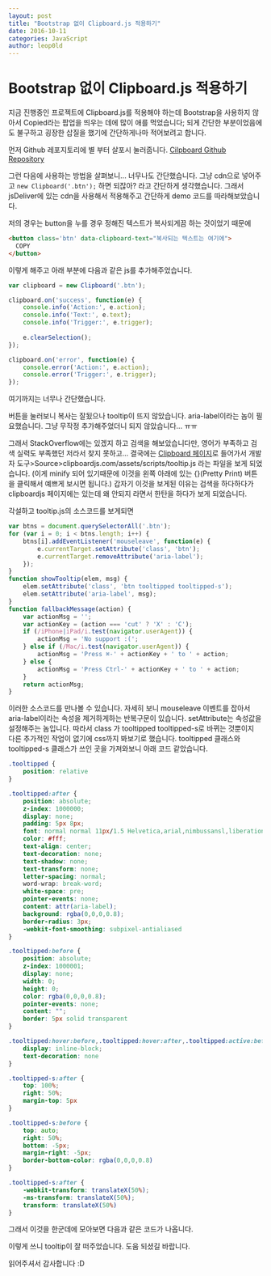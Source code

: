 ```yaml
---
layout: post
title: "Bootstrap 없이 Clipboard.js 적용하기"
date: 2016-10-11
categories: JavaScript
author: leop0ld
---
```


Bootstrap 없이 Clipboard.js 적용하기
===

지금 진행중인 프로젝트에 Clipboard.js를 적용해야 하는데 Bootstrap을 사용하지 않아서 Copied라는 팝업을 띄우는 데에 많이 애를 먹었습니다;
되게 간단한 부분이었음에도 불구하고 굉장한 삽질을 했기에 간단하게나마 적어보려고 합니다.

먼저 Github 레포지토리에 별 부터 살포시 눌러줍니다. [Cilpboard Github Repository](https://github.com/zenorocha/clipboard.js/)

그런 다음에 사용하는 방법을 살펴보니... 너무나도 간단했습니다.
그냥 cdn으로 넣어주고 ```new Clipboard('.btn');``` 하면 되잖아? 라고 간단하게 생각했습니다.
그래서 jsDeliver에 있는 cdn을 사용해서 적용해주고 간단하게 demo 코드를 따라해보았습니다.

저의 경우는 button을 누를 경우 정해진 텍스트가 복사되게끔 하는 것이었기 때문에

```html
<button class='btn' data-clipboard-text="복사되는 텍스트는 여기에">
  COPY
</button>
```

이렇게 해주고 아래 부분에 다음과 같은 js를 추가해주었습니다.

```javascript
var clipboard = new Clipboard('.btn');

clipboard.on('success', function(e) {
    console.info('Action:', e.action);
    console.info('Text:', e.text);
    console.info('Trigger:', e.trigger);
        
    e.clearSelection();
});

clipboard.on('error', function(e) {
    console.error('Action:', e.action);
    console.error('Trigger:', e.trigger);
});
```

여기까지는 너무나 간단했습니다.

<script async src="//pagead2.googlesyndication.com/pagead/js/adsbygoogle.js"></script>
<ins class="adsbygoogle"
     style="display:block; text-align:center;"
     data-ad-format="fluid"
     data-ad-layout="in-article"
     data-ad-client="ca-pub-1864899826477546"
     data-ad-slot="2703362319"></ins>
<script>
     (adsbygoogle = window.adsbygoogle || []).push({});
</script>

버튼을 눌러보니 복사는 잘됬으나 tooltip이 뜨지 않았습니다.
aria-label이라는 놈이 필요했습니다.
그냥 무작정 추가해주었더니 되지 않았습니다... ㅠㅠ

그래서 StackOverflow에는 있겠지 하고 검색을 해보았습니다만, 영어가 부족하고 검색 실력도 부족했던 저라서 찾지 못하고...
결국에는 [Clipboard 페이지](http://clipboardjs.com)로 들어가서 개발자 도구>Source>clipboardjs.com/assets/scripts/tooltip.js 라는 파일을 보게 되었습니다.
(이게 minify 되어 있기때문에 이것을 왼쪽 아래에 있는 {}(Pretty Print) 버튼을 클릭해서 예쁘게 보시면 됩니다.)
갑자기 이것을 보게된 이유는 검색을 하다하다가 clipboardjs 페이지에는 있는데 왜 안되지 라면서 한탄을 하다가 보게 되었습니다.

각설하고 tooltip.js의 소스코드를 보게되면

```javascript
var btns = document.querySelectorAll('.btn');
for (var i = 0; i < btns.length; i++) {
    btns[i].addEventListener('mouseleave', function(e) {
        e.currentTarget.setAttribute('class', 'btn');
        e.currentTarget.removeAttribute('aria-label');
    });
}
function showTooltip(elem, msg) {
    elem.setAttribute('class', 'btn tooltipped tooltipped-s');
    elem.setAttribute('aria-label', msg);
}
function fallbackMessage(action) {
    var actionMsg = '';
    var actionKey = (action === 'cut' ? 'X' : 'C');
    if (/iPhone|iPad/i.test(navigator.userAgent)) {
        actionMsg = 'No support :(';
    } else if (/Mac/i.test(navigator.userAgent)) {
        actionMsg = 'Press ⌘-' + actionKey + ' to ' + action;
    } else {
        actionMsg = 'Press Ctrl-' + actionKey + ' to ' + action;
    }
    return actionMsg;
}
```

이러한 소스코드를 만나볼 수 있습니다.
자세히 보니 mouseleave 이벤트를 잡아서 aria-label이라는 속성을 제거하게하는 반복구문이 있습니다.
setAttribute는 속성값을 설정해주는 놈입니다.
따라서 class 가 tooltipped tooltipped-s로 바뀌는 것뿐이지 다른 추가적인 작업이 없기에 css까지 봐보기로 했습니다.
tooltipped 클래스와 tooltipped-s 클래스가 쓰인 곳을 가져와보니 아래 코드 같았습니다.

```css
.tooltipped {
    position: relative
}

.tooltipped:after {
    position: absolute;
    z-index: 1000000;
    display: none;
    padding: 5px 8px;
    font: normal normal 11px/1.5 Helvetica,arial,nimbussansl,liberationsans,freesans,clean,sans-serif,"Segoe UI Emoji","Segoe UI Symbol";
    color: #fff;
    text-align: center;
    text-decoration: none;
    text-shadow: none;
    text-transform: none;
    letter-spacing: normal;
    word-wrap: break-word;
    white-space: pre;
    pointer-events: none;
    content: attr(aria-label);
    background: rgba(0,0,0,0.8);
    border-radius: 3px;
    -webkit-font-smoothing: subpixel-antialiased
}

.tooltipped:before {
    position: absolute;
    z-index: 1000001;
    display: none;
    width: 0;
    height: 0;
    color: rgba(0,0,0,0.8);
    pointer-events: none;
    content: "";
    border: 5px solid transparent
}

.tooltipped:hover:before,.tooltipped:hover:after,.tooltipped:active:before,.tooltipped:active:after,.tooltipped:focus:before,.tooltipped:focus:after {
    display: inline-block;
    text-decoration: none
}

.tooltipped-s:after {
    top: 100%;
    right: 50%;
    margin-top: 5px
}

.tooltipped-s:before {
    top: auto;
    right: 50%;
    bottom: -5px;
    margin-right: -5px;
    border-bottom-color: rgba(0,0,0,0.8)
}

.tooltipped-s:after {
    -webkit-transform: translateX(50%);
    -ms-transform: translateX(50%);
    transform: translateX(50%)
}
```

그래서 이것을 한군데에 모아보면 다음과 같은 코드가 나옵니다.

<script src="https://gist.github.com/Leop0ld/e8b7234421049657767b11ef5cd4181d.js"></script>

이렇게 쓰니 tooltip이 잘 떠주었습니다.
도움 되셨길 바랍니다.

읽어주셔서 감사합니다 :D